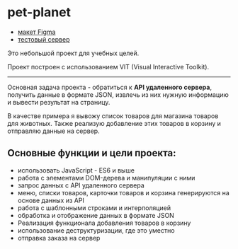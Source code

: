 # pet-planet

*   [макет Figma](https://www.figma.com/design/M68A9gzpL9WWnCJubPemGe/Petshop-(Intensive)?node-id=0-1&t=JDxNU17PF8IfNbQI-0)
*   [тестовый сервер](https://glitch.com/edit/#!/freezing-agreeable-store?path=README.md%3A1%3A0)

Это небольшой проект для учебных целей.

Проект построен с использованием VIT (Visual Interactive Toolkit). 
- - -

Основная задача проекта - обратиться к <b>API удаленного сервера</b>, получить данные в формате JSON, извлечь из них нужную информацию и вывести результат на страницу. 

В качестве примера я вывожу список товаров для магазина товаров для животных. 
Также реализую добавление этих товаров в корзину и отправляю данные на сервер.

## Основные функции и цели проекта:
* использовать JavaScript  - ES6 и выше
* работа с элементами DOM-дерева и манипуляции с ними
* запрос данных с API удаленного сервера
* меню, списки товаров, карточки товаров и корзина генерируются на основе данных из API
* работа с шаблонными строками и интерполяцией
* обработка и отображение данных в формате JSON
* Реализация функционала добавления товаров в корзину
* использование деструктуризации, где это уместно
* отправка заказа на сервер  

